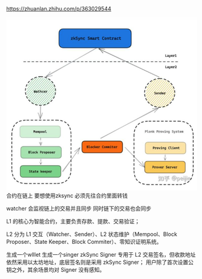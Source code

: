 https://zhuanlan.zhihu.com/p/363029544

![](2022-05-17-18-16-28.png)
合约在链上
要想使用zksync 必须先往合约里面转钱

watcher 会监视链上的交易并且同步 同时链下的交易也会同步


L1 的核心为智能合约，主要负责存款、提款、交易验证；

L2 分为 L1 交互（Watcher、Sender）、L2 状态维护（Mempool、Block Proposer、State Keeper、Block Commiter）、零知识证明系统。

生成一个wlllet 生成一个singer
zkSync Signer 专用于 L2 交易签名，但收款地址依然采用以太坊地址，底层签名则是采用 zkSync Signer；
用户除了首次设置公钥之外，其余场景均对 Signer 没有感知。